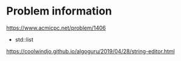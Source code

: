 # Problem information

<https://www.acmicpc.net/problem/1406>

- std::list

<https://coolwindjo.github.io/algoguru/2019/04/28/string-editor.html>
